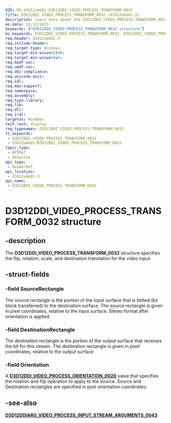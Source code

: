 ```yaml
---
UID: NS:d3d12umddi.D3D12DDI_VIDEO_PROCESS_TRANSFORM_0032
title: D3D12DDI_VIDEO_PROCESS_TRANSFORM_0032 (d3d12umddi.h)
description: Learn more about the D3D12DDI_VIDEO_PROCESS_TRANSFORM_0032 structure.
ms.date: 12/12/2023
keywords: ["D3D12DDI_VIDEO_PROCESS_TRANSFORM_0032 structure"]
ms.keywords: D3D12DDI_VIDEO_PROCESS_TRANSFORM_0032, D3D12DDI_VIDEO_PROCESS_TRANSFORM_0032 structure [Display Devices], d3d12umddi/D3D12DDI_VIDEO_PROCESS_TRANSFORM_0032, display.d3d12ddi-video-process-transform-0032
req.header: d3d12umddi.h
req.include-header: 
req.target-type: Windows
req.target-min-winverclnt: 
req.target-min-winversvr: 
req.kmdf-ver: 
req.umdf-ver: 
req.ddi-compliance: 
req.unicode-ansi: 
req.idl: 
req.max-support: 
req.namespace: 
req.assembly: 
req.type-library: 
req.lib: 
req.dll: 
req.irql: 
targetos: Windows
tech.root: display
req.typenames: D3D12DDI_VIDEO_PROCESS_TRANSFORM_0032
f1_keywords:
 - D3D12DDI_VIDEO_PROCESS_TRANSFORM_0032
 - d3d12umddi/D3D12DDI_VIDEO_PROCESS_TRANSFORM_0032
topic_type:
 - APIRef
 - kbSyntax
api_type:
 - HeaderDef
api_location:
 - d3d12umddi.h
api_name:
 - D3D12DDI_VIDEO_PROCESS_TRANSFORM_0032
---
```


# D3D12DDI_VIDEO_PROCESS_TRANSFORM_0032 structure

## -description

The **D3D12DDI_VIDEO_PROCESS_TRANSFORM_0032** structure specifies the flip, rotation, scale, and destination translation for the video input.

## -struct-fields

### -field SourceRectangle

The source rectangle is the portion of the input surface that is blitted (bit block transferred) to the destination surface. The source rectangle is given in pixel coordinates, relative to the input surface. Stereo format after orientation is applied.

### -field DestinationRectangle

The destination rectangle is the portion of the output surface that receives the blt for this stream. The destination rectangle is given in pixel coordinates, relative to the output surface.

### -field Orientation

A [**D3D12DDI_VIDEO_PROCESS_ORIENTATION_0020**](ne-d3d12umddi-d3d12ddi_video_process_orientation_0020.md) value that specifies the rotation and flip operation to apply to the source. Source and Destination rectangles are specified in post orientation coordinates.

## -see-also

[**D3D12DDIARG_VIDEO_PROCESS_INPUT_STREAM_ARGUMENTS_0043**](ns-d3d12umddi-d3d12ddiarg_video_process_input_stream_arguments_0043.md)
